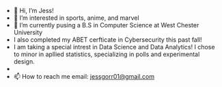 - 👋 Hi, I’m Jess!
- 👀 I’m interested in sports, anime, and marvel
- 🌱 I’m currently pusing a B.S in Computer Science at West Chester University
- I also completed my ABET cerfticate in Cybersecurity this past fall!
- I am taking a special intrest in Data Science and Data Analytics! I chose to minor in apllied statistics, specializing in polls and experimental design.
-
- 📫 How to reach me email: jessgorr01@gmail.com

<!---
jessgorr01/jessgorr01 is a ✨ special ✨ repository because its `README.md` (this file) appears on your GitHub profile.
You can click the Preview link to take a look at your changes.
--->
